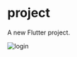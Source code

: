 # project

A new Flutter project.

![login](https://user-images.githubusercontent.com/96595062/176406431-1d241956-7660-46ba-ad22-c4fb5898f175.jpg)
